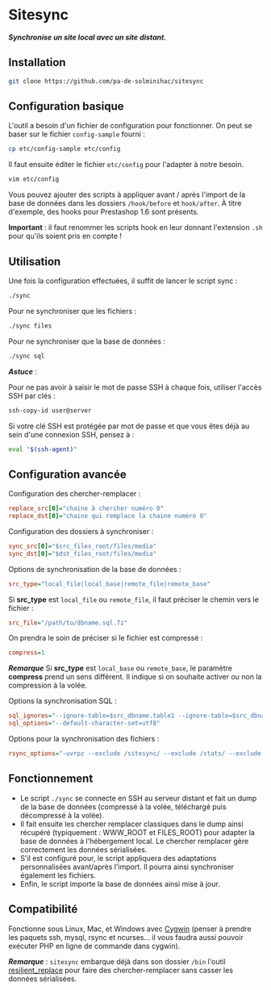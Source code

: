 Sitesync
===

***Synchronise un site local avec un site distant.***

Installation
---

```bash
git clone https://github.com/pa-de-solminihac/sitesync
```

Configuration basique
---

L'outil a besoin d'un fichier de configuration pour fonctionner. On peut se baser sur le fichier `config-sample` fourni :
```bash
cp etc/config-sample etc/config
```

Il faut ensuite éditer le fichier `etc/config` pour l'adapter à notre besoin.

```bash
vim etc/config
```

Vous pouvez ajouter des scripts à appliquer avant / après l'import de la base de données dans les dossiers `/hook/before` et `hook/after`. À titre d'exemple, des hooks pour Prestashop 1.6 sont présents. 

__Important__ : il faut renommer les scripts hook en leur donnant l'extension `.sh` pour qu'ils soient pris en compte !

Utilisation
---

Une fois la configuration effectuées, il suffit de lancer le script sync :

```bash
./sync
```

Pour ne synchroniser que les fichiers :

```bash
./sync files
```

Pour ne synchroniser que la base de données :
```bash
./sync sql
```

***Astuce*** :

Pour ne pas avoir à saisir le mot de passe SSH à chaque fois, utiliser l'accès SSH par clés :

```bash
ssh-copy-id user@server
```

Si votre clé SSH est protégée par mot de passe et que vous êtes déjà au sein d'une connexion SSH, pensez à :

```bash
eval "$(ssh-agent)"
```

Configuration avancée
---

Configuration des chercher-remplacer : 
```ini
replace_src[0]="chaine à chercher numéro 0"
replace_dst[0]="chaine qui remplace la chaine numéro 0"
```

Configuration des dossiers à synchroniser :
```ini
sync_src[0]="$src_files_root/files/media"
sync_dst[0]="$dst_files_root/files/media"
```

Options de synchronisation de la base de données :
```ini
src_type="local_file|local_base|remote_file|remote_base"
```

Si __src_type__ est `local_file` ou `remote_file`, il faut préciser le chemin vers le fichier :
```ini
src_file="/path/to/dbname.sql.7z"
```

On prendra le soin de préciser si le fichier est compressé :
```ini
compress=1
```

***Remarque***
Si __src_type__ est `local_base` ou `remote_base`, le paramètre __compress__ prend un sens différent. Il indique si on souhaite activer ou non la compression à la volée.

Options la synchronisation SQL :
```ini
sql_ignores="--ignore-table=$src_dbname.table1 --ignore-table=$src_dbname.table2 "
sql_options="--default-character-set=utf8"
```

Options pour la synchronisation des fichiers :
```ini
rsync_options="-uvrpz --exclude /sitesync/ --exclude /stats/ --exclude .git/ --exclude .svn/ --exclude .cvs/ "
```

Fonctionnement
---

* Le script ```./sync``` se connecte en SSH au serveur distant et fait un dump de la base de données (compressé à la volée, téléchargé puis décompressé à la volée).
* Il fait ensuite les chercher remplacer classiques dans le dump ainsi récupéré (typiquement : WWW_ROOT et FILES_ROOT) pour adapter la base de données à l'hébergement local. Le chercher remplacer gère correctement les données sérialisées.
* S'il est configuré pour, le script appliquera des adaptations personnalisées avant/après l'import. Il pourra ainsi synchroniser également les fichiers.
* Enfin, le script importe la base de données ainsi mise à jour.

Compatibilité
---

Fonctionne sous Linux, Mac, et Windows avec [Cygwin](http://cygwin.com/install.html) (penser à prendre les paquets ssh, mysql, rsync et ncurses... il vous faudra aussi pouvoir exécuter PHP en ligne de commande dans cygwin).

***Remarque*** : `sitesync` embarque déjà dans son dossier ```/bin``` l'outil [resilient_replace](https://github.com/pa-de-solminihac/resilient_replace) pour faire des chercher-remplacer sans casser les données sérialisées.
